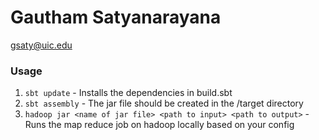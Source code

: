 # Gautham Satyanarayana

gsaty@uic.edu

### Usage
1. `sbt update` - Installs the dependencies in build.sbt
2. `sbt assembly` - The jar file should be created in the /target directory
3. `hadoop jar <name of jar file> <path to input> <path to output>` - Runs the map reduce job on hadoop locally based on your config